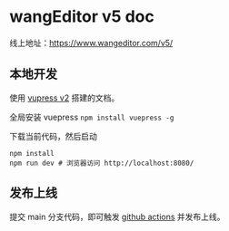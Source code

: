 # wangEditor v5 doc

线上地址：https://www.wangeditor.com/v5/

## 本地开发

使用 [vupress v2](https://v2.vuepress.vuejs.org/zh/) 搭建的文档。

全局安装 vuepress `npm install vuepress -g`

下载当前代码，然后启动

```shell
npm install
npm run dev # 浏览器访问 http://localhost:8080/
```

## 发布上线

提交 main 分支代码，即可触发 [github actions](https://github.com/wangeditor-team/wangEditor-v5-doc/actions) 并发布上线。
